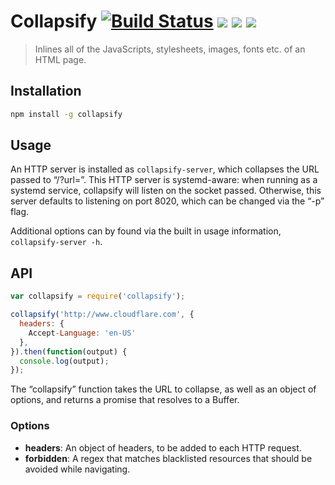# Collapsify [![Build Status](http://img.shields.io/travis/cloudflare/collapsify/master.svg?style=flat)](https://travis-ci.org/cloudflare/collapsify) [![](http://img.shields.io/npm/dm/collapsify.svg?style=flat)](https://www.npmjs.org/package/collapsify) [![](http://img.shields.io/npm/v/collapsify.svg?style=flat)](https://www.npmjs.org/package/collapsify) [![](https://img.shields.io/coveralls/cloudflare/collapsify/master.svg)](https://coveralls.io/github/cloudflare/collapsify)

> Inlines all of the JavaScripts, stylesheets, images, fonts etc. of an HTML page.

## Installation

```sh
npm install -g collapsify
```

## Usage

An HTTP server is installed as `collapsify-server`, which collapses the URL passed to “/?url=”.
This HTTP server is systemd-aware: when running as a systemd service, collapsify will listen on the socket passed.
Otherwise, this server defaults to listening on port 8020, which can be changed via the “-p” flag.

Additional options can by found via the built in usage information, `collapsify-server -h`.

## API

```javascript
var collapsify = require('collapsify');

collapsify('http://www.cloudflare.com', {
  headers: {
    Accept-Language: 'en-US'
  },
}).then(function(output) {
  console.log(output);
});
```

The “collapsify” function takes the URL to collapse, as well as an object of options, and returns a promise that resolves to a Buffer.

### Options

* **headers**: An object of headers, to be added to each HTTP request.
* **forbidden**: A regex that matches blacklisted resources that should be avoided while navigating.
